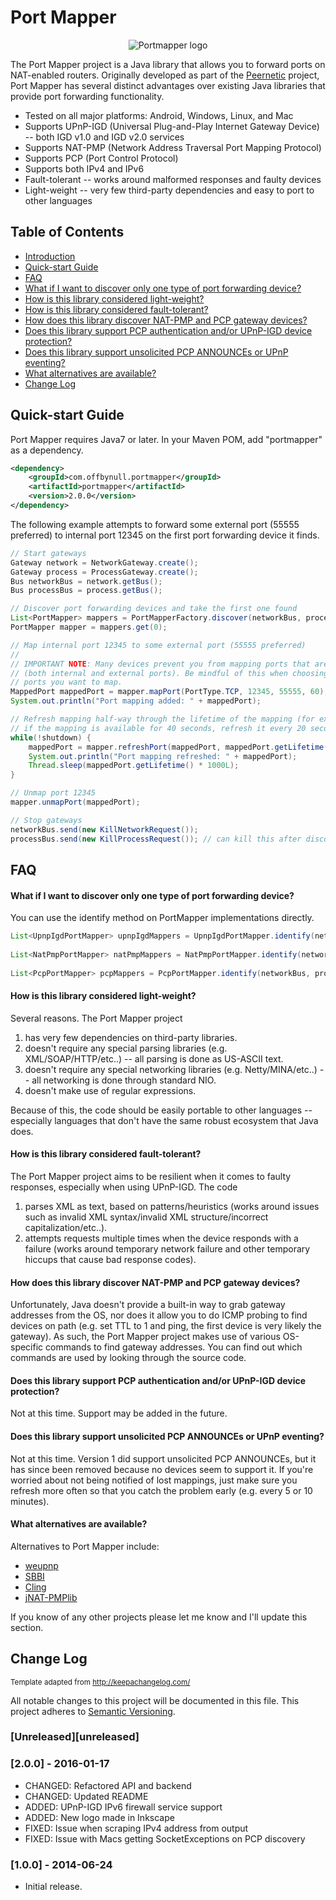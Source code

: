 # Port Mapper

<p align="center"><img src ="../gh-pages/logo.png" alt="Portmapper logo" /></p>

The Port Mapper project is a Java library that allows you to forward ports on NAT-enabled routers. Originally developed as part of the [Peernetic](https://github.com/offbynull/peernetic) project, Port Mapper has several distinct advantages over existing Java libraries that provide port forwarding functionality.

* Tested on all major platforms: Android, Windows, Linux, and Mac
* Supports UPnP-IGD (Universal Plug-and-Play Internet Gateway Device) -- both IGD v1.0 and IGD v2.0 services
* Supports NAT-PMP (Network Address Traversal Port Mapping Protocol)
* Supports PCP (Port Control Protocol)
* Supports both IPv4 and IPv6
* Fault-tolerant -- works around malformed responses and faulty devices
* Light-weight -- very few third-party dependencies and easy to port to other languages

## Table of Contents

 * [Introduction](#introduction)
 * [Quick-start Guide](#quick-start-guide)
 * [FAQ](#faq)
  * [What if I want to discover only one type of port forwarding device?](#what-if-i-want-to-discover-only-one-type-of-port-forwarding-device)
  * [How is this library considered light-weight?](#how-is-this-library-considered-light-weight)
  * [How is this library considered fault-tolerant?](#how-is-this-library-considered-fault-tolerant)
  * [How does this library discover NAT-PMP and PCP gateway devices?](#how-does-this-library-discover-nat-pmp-and-pcp-gateway-devices)
  * [Does this library support PCP authentication and/or UPnP-IGD device protection?](#does-this-library-support-pcp-authentication-andor-upnp-igd-device-protection)
  * [Does this library support unsolicited PCP ANNOUNCEs or UPnP eventing?](#does-this-library-support-unsolicited-pcp-announces-or-upnp-eventing)
  * [What alternatives are available?](#what-alternatives-are-available)
 * [Change Log](#change-log)

## Quick-start Guide

Port Mapper requires Java7 or later. In your Maven POM, add "portmapper" as a dependency.

```xml
<dependency>
    <groupId>com.offbynull.portmapper</groupId>
    <artifactId>portmapper</artifactId>
    <version>2.0.0</version>
</dependency>
```


The following example attempts to forward some external port (55555 preferred) to internal port 12345 on the first port forwarding device it finds.

```java
// Start gateways
Gateway network = NetworkGateway.create();
Gateway process = ProcessGateway.create();
Bus networkBus = network.getBus();
Bus processBus = process.getBus();

// Discover port forwarding devices and take the first one found
List<PortMapper> mappers = PortMapperFactory.discover(networkBus, processBus);
PortMapper mapper = mappers.get(0);

// Map internal port 12345 to some external port (55555 preferred)
//
// IMPORTANT NOTE: Many devices prevent you from mapping ports that are <= 1024
// (both internal and external ports). Be mindful of this when choosing which
// ports you want to map.
MappedPort mappedPort = mapper.mapPort(PortType.TCP, 12345, 55555, 60);
System.out.println("Port mapping added: " + mappedPort);

// Refresh mapping half-way through the lifetime of the mapping (for example,
// if the mapping is available for 40 seconds, refresh it every 20 seconds)
while(!shutdown) {
    mappedPort = mapper.refreshPort(mappedPort, mappedPort.getLifetime() / 2L);
    System.out.println("Port mapping refreshed: " + mappedPort);
    Thread.sleep(mappedPort.getLifetime() * 1000L);
}

// Unmap port 12345
mapper.unmapPort(mappedPort);

// Stop gateways
networkBus.send(new KillNetworkRequest());
processBus.send(new KillProcessRequest()); // can kill this after discovery
```

## FAQ

#### What if I want to discover only one type of port forwarding device?

You can use the identify method on PortMapper implementations directly.

```java
List<UpnpIgdPortMapper> upnpIgdMappers = UpnpIgdPortMapper.identify(networkBus);
        
List<NatPmpPortMapper> natPmpMappers = NatPmpPortMapper.identify(networkBus, processBus, additionalIps);
        
List<PcpPortMapper> pcpMappers = PcpPortMapper.identify(networkBus, processBus, additionalIps);
```

#### How is this library considered light-weight?

Several reasons. The Port Mapper project

1. has very few dependencies on third-party libraries.
1. doesn't require any special parsing libraries (e.g. XML/SOAP/HTTP/etc..) -- all parsing is done as US-ASCII text.
1. doesn't require any special networking libraries (e.g. Netty/MINA/etc..) -- all networking is done through standard NIO.
1. doesn't make use of regular expressions.

Because of this, the code should be easily portable to other languages -- especially languages that don't have the same robust ecosystem that Java does.

#### How is this library considered fault-tolerant?

The Port Mapper project aims to be resilient when it comes to faulty responses, especially when using UPnP-IGD. The code

1. parses XML as text, based on patterns/heuristics (works around issues such as invalid XML syntax/invalid XML structure/incorrect capitalization/etc..).
1. attempts requests multiple times when the device responds with a failure (works around temporary network failure and other temporary hiccups that cause bad response codes).

#### How does this library discover NAT-PMP and PCP gateway devices?

Unfortunately, Java doesn't provide a built-in way to grab gateway addresses from the OS, nor does it allow you to do ICMP probing to find devices on path (e.g. set TTL to 1 and ping, the first device is very likely the gateway). As such, the Port Mapper project makes use of various OS-specific commands to find gateway addresses. You can find out which commands are used by looking through the source code.

#### Does this library support PCP authentication and/or UPnP-IGD device protection?

Not at this time. Support may be added in the future.

#### Does this library support unsolicited PCP ANNOUNCEs or UPnP eventing?

Not at this time. Version 1 did support unsolicited PCP ANNOUNCEs, but it has since been removed because no devices seem to support it. If you're worried about not being notified of lost mappings, just make sure you refresh more often so that you catch the problem early (e.g. every 5 or 10 minutes).

#### What alternatives are available?

Alternatives to Port Mapper include:

* [weupnp](https://github.com/bitletorg/weupnp)
* [SBBI](https://sourceforge.net/projects/upnplibmobile/)
* [Cling](http://4thline.org/projects/cling/)
* [jNAT-PMPlib](http://sourceforge.net/projects/jnat-pmplib/)

If you know of any other projects please let me know and I'll update this section.

## Change Log
<sub>Template adapted from http://keepachangelog.com/</sub>

All notable changes to this project will be documented in this file.
This project adheres to [Semantic Versioning](http://semver.org/).

### [Unreleased][unreleased]

### [2.0.0] - 2016-01-17
- CHANGED: Refactored API and backend
- CHANGED: Updated README
- ADDED: UPnP-IGD IPv6 firewall service support
- ADDED: New logo made in Inkscape
- FIXED: Issue when scraping IPv4 address from output
- FIXED: Issue with Macs getting SocketExceptions on PCP discovery

### [1.0.0] - 2014-06-24
- Initial release.